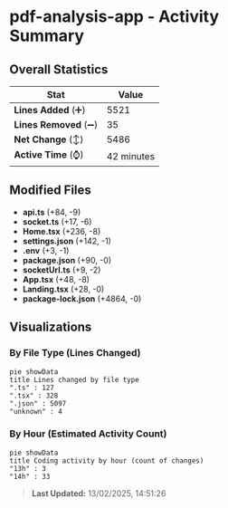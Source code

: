 # pdf-analysis-app - Activity Summary 

## Overall Statistics

| Stat                   | Value                                                             |
| ---------------------- | ----------------------------------------------------------------- |
| **Lines Added** (➕)   | 5521                                          |
| **Lines Removed** (➖) | 35                                        |
| **Net Change** (↕)    | 5486                |
| **Active Time** (⌚)   | 42 minutes |


## Modified Files
- **api.ts** (+84, -9)
- **socket.ts** (+17, -6)
- **Home.tsx** (+236, -8)
- **settings.json** (+142, -1)
- **.env** (+3, -1)
- **package.json** (+90, -0)
- **socketUrl.ts** (+9, -2)
- **App.tsx** (+48, -8)
- **Landing.tsx** (+28, -0)
- **package-lock.json** (+4864, -0)

## Visualizations

### By File Type (Lines Changed)

```mermaid
pie showData
title Lines changed by file type
".ts" : 127
".tsx" : 328
".json" : 5097
"unknown" : 4
```

### By Hour (Estimated Activity Count)

```mermaid
pie showData
title Coding activity by hour (count of changes)
"13h" : 3
"14h" : 33
```


> **Last Updated:** 13/02/2025, 14:51:26